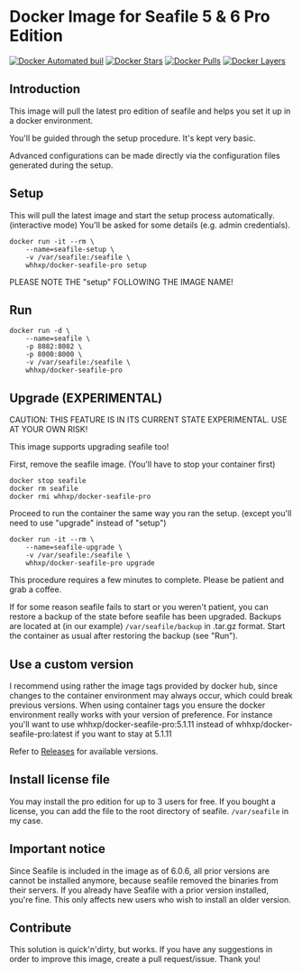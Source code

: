 # Docker Image for Seafile 5 & 6 Pro Edition

[![Docker Automated buil](https://img.shields.io/docker/automated/whhxp/docker-seafile-pro.svg)]()
[![Docker Stars](https://img.shields.io/docker/stars/whhxp/docker-seafile-pro.svg)]()
[![Docker Pulls](https://img.shields.io/docker/pulls/whhxp/docker-seafile-pro.svg)]()
[![Docker Layers](https://images.microbadger.com/badges/image/whhxp/docker-seafile-pro.svg)]()

## Introduction

This image will pull the latest pro edition of seafile and helps you set it up in a docker environment.

You'll be guided through the setup procedure. It's kept very basic.

Advanced configurations can be made directly via the configuration files generated during the setup.

## Setup

This will pull the latest image and start the setup process automatically. (interactive mode)
You'll be asked for some details (e.g. admin credentials).

```
docker run -it --rm \
	--name=seafile-setup \
	-v /var/seafile:/seafile \
	whhxp/docker-seafile-pro setup
```

PLEASE NOTE THE "setup" FOLLOWING THE IMAGE NAME!

## Run

```
docker run -d \
	--name=seafile \
	-p 8082:8082 \
	-p 8000:8000 \
	-v /var/seafile:/seafile \
	whhxp/docker-seafile-pro
```

## Upgrade (EXPERIMENTAL)

CAUTION: THIS FEATURE IS IN ITS CURRENT STATE EXPERIMENTAL. USE AT YOUR OWN RISK!

This image supports upgrading seafile too!

First, remove the seafile image. (You'll have to stop your container first)

```
docker stop seafile
docker rm seafile
docker rmi whhxp/docker-seafile-pro
```

Proceed to run the container the same way you ran the setup. (except you'll need to use "upgrade" instead of "setup")

```
docker run -it --rm \
	--name=seafile-upgrade \
	-v /var/seafile:/seafile \
	whhxp/docker-seafile-pro upgrade
```

This procedure requires a few minutes to complete. Please be patient and grab a coffee.

If for some reason seafile fails to start or you weren't patient, you can restore a backup of the state before seafile has been upgraded.
Backups are located at (in our example) `/var/seafile/backup` in .tar.gz format.
Start the container as usual after restoring the backup (see "Run").

## Use a custom version

I recommend using rather the image tags provided by docker hub, since changes to the container environment may always occur, which could break previous versions. 
When using container tags you ensure the docker environment really works with your version of preference.
For instance you'll want to use whhxp/docker-seafile-pro:5.1.11 instead of whhxp/docker-seafile-pro:latest if you want to stay at 5.1.11

Refer to [Releases](https://github.com/whhxp/docker-seafile-pro/releases)  for available versions.

## Install license file

You may install the pro edition for up to 3 users for free.
If you bought a license, you can add the file to the root directory of seafile.
`/var/seafile` in my case.

## Important notice

Since Seafile is included in the image as of 6.0.6, all prior versions are cannot be installed anymore, because seafile removed the binaries from their servers.
If you already have Seafile with a prior version installed, you're fine. This only affects new users who wish to install an older version.

## Contribute

This solution is quick'n'dirty, but works.
If you have any suggestions in order to improve this image, create a pull request/issue. Thank you!
